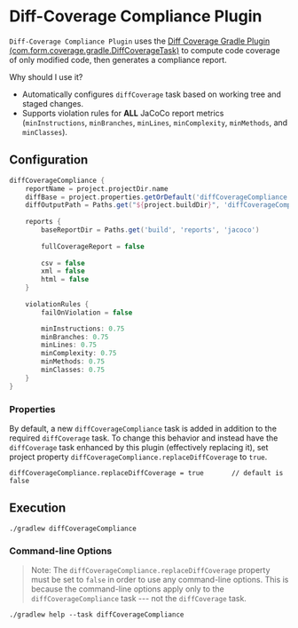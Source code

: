 # Diff-Coverage Compliance Plugin

`Diff-Coverage Compliance Plugin` uses the [Diff Coverage Gradle Plugin (com.form.coverage.gradle.DiffCoverageTask)](https://github.com/form-com/diff-coverage-gradle) to compute code coverage of only modified code, then generates a compliance report.

Why should I use it?

* Automatically configures `diffCoverage` task  based on working tree and staged changes.
* Supports violation rules for **ALL** JaCoCo report metrics (`minInstructions`, `minBranches`, `minLines`, `minComplexity`, `minMethods`, and `minClasses`).


## Configuration

```groovy
diffCoverageCompliance {
    reportName = project.projectDir.name
    diffBase = project.properties.getOrDefault('diffCoverageCompliance.diffBase', 'main')
    diffOutputPath = Paths.get("${project.buildDir}", 'diffCoverageCompliance', 'patch.diff')
  
    reports {
        baseReportDir = Paths.get('build', 'reports', 'jacoco')
    
        fullCoverageReport = false
    
        csv = false
        xml = false
        html = false
    }
  
    violationRules {
        failOnViolation = false

        minInstructions: 0.75
        minBranches: 0.75
        minLines: 0.75
        minComplexity: 0.75
        minMethods: 0.75
        minClasses: 0.75
    }
}
```


### Properties

By default, a new `diffCoverageCompliance` task is added in addition to the required `diffCoverage` task.
To change this behavior and instead have the `diffCoverage` task enhanced by this plugin (effectively replacing it),
set project property `diffCoverageCompliance.replaceDiffCoverage` to `true`.

```properties
diffCoverageCompliance.replaceDiffCoverage = true       // default is false
```

## Execution

```shell
./gradlew diffCoverageCompliance
```

### Command-line Options

> Note: The `diffCoverageCompliance.replaceDiffCoverage` property must be set to `false` in order to use any command-line options.
> This is because the command-line options apply only to the `diffCoverageCompliance` task --- not the `diffCoverage` task.

```shell
./gradlew help --task diffCoverageCompliance
```

